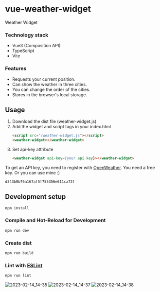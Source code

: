 # vue-weather-widget

Weather Widget

### Technology stack 
* Vue3 (Composition API)
* TypeScript
* Vite

### Features
* Requests your current position.
* Can show the weather in three cities.
* You can change the order of the cities.
* Stores in the browser's local storage.

## Usage
1) Download the dist file (weather-widget.js)
2) Add the widget and script tags in your index.html
    ```html
    <script src="/weather-widget.js"></script>
    <weather-widget></weather-widget>
    ```
3) Set api-key attribute
    ```html
    <weather-widget api-key={your api key}></weather-widget>
    ```

To get an API key, you need to register with [OpenWeather](https://openweathermap.org/). You need a free key. Or you can use mine :)
```sh
d343b0b76a167af5f755356e611ca72f
```
## Development setup

```sh
npm install
```

### Compile and Hot-Reload for Development

```sh
npm run dev
```

### Create dist

```sh
npm run build
```

### Lint with [ESLint](https://eslint.org/)

```sh
npm run lint
```

![2023-02-14_14-35](https://user-images.githubusercontent.com/62506380/218653569-71c33afb-0c34-49af-8d88-28f2ca52a0ae.png)
![2023-02-14_14-37](https://user-images.githubusercontent.com/62506380/218653592-b797ab5f-7a1a-4113-85c0-3e05dc7603b8.png)
![2023-02-14_14-38](https://user-images.githubusercontent.com/62506380/218653606-f8b751b0-9392-4801-9aee-9b45de526c39.png)


